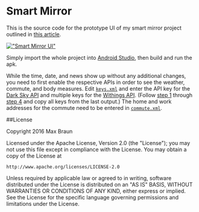 # Smart Mirror

This is the source code for the prototype UI of my smart mirror project outlined in [this article](https://medium.com/@maxbraun/my-bathroom-mirror-is-smarter-than-yours-94b21c6671ba#.4exmyxt0w).

[!["Smart Mirror UI"](https://lh3.googleusercontent.com/LehdfgbhTCF7ni0TiaKeXz9xaIeDueIvGR0od-uOstaSduzvPHoC9ErtXCsqpBzsR4zO6C_jTFfSdO3tnh0USri_hV0wKs_JFEeeSNVxNFcS80vrizmM7-5nD1346c4zOl-9itPBZ0O4dO3TGO81RE-TQrUJO2uI-0bhUu5F18G4dgCEqPcb4_7cX5aFqzUuB0pdEvdrVvaaBObSVOk6XD5bme_uWh78yEz5Grd1KJWNkfI5q0UfDxr6m2-M8z6ak5qELuoqBTSU3FW-rrJT-gdDrMoea8ildlFf1AF5wMeuNGrZGIHMWuGqImwMFsnBebEg_wiAilAdPwTFYw_zh30e9YrdSgF-jAUzqGjAXQv-N0DHTA8RfMqkbs58z2xmol6-00suAgTJ6gIKZm8AQogtCpy80qLodimW2fvtrJ_5q1tSu2kJt3dcykAdLLPASzLE9ZNk0SPekjTgXaamKaXsXnfnN2ZBUmM3ZIarL-l-wk8WTYpO-Llwt571cMCUmyb_nb7cCqm8wDPVxYQzKrCLC2FuVePPoExcaYA_o9JH9IRMTabCvmKejLFxncaLYlJ5A5Xf3kaN3GOyaJ6A72_7oof43cSk=s700-no)](https://medium.com/@maxbraun/my-bathroom-mirror-is-smarter-than-yours-94b21c6671ba#.4exmyxt0w)

Simply import the whole project into [Android Studio](http://developer.android.com/tools/studio/index.html), then build and run the apk.

While the time, date, and news show up without any additional changes, you need to first enable the respective APIs in order to see the weather, commute, and body measures. Edit [`keys.xml`](app/src/main/res/values/keys.xml) and enter the API key for the [Dark Sky API](https://darksky.net/dev/) and multiple keys for the [Withings API](http://oauth.withings.com/api). (Follow [step 1](http://oauth.withings.com/api#step1) through [step 4](http://oauth.withings.com/api#step2) and copy all keys from the last output.) The home and work addresses for the commute need to be entered in [`commute.xml`](app/src/main/res/values/commute.xml).

##License

Copyright 2016 Max Braun

Licensed under the Apache License, Version 2.0 (the "License");
you may not use this file except in compliance with the License.
You may obtain a copy of the License at

    http://www.apache.org/licenses/LICENSE-2.0

Unless required by applicable law or agreed to in writing, software
distributed under the License is distributed on an "AS IS" BASIS,
WITHOUT WARRANTIES OR CONDITIONS OF ANY KIND, either express or implied.
See the License for the specific language governing permissions and
limitations under the License.
